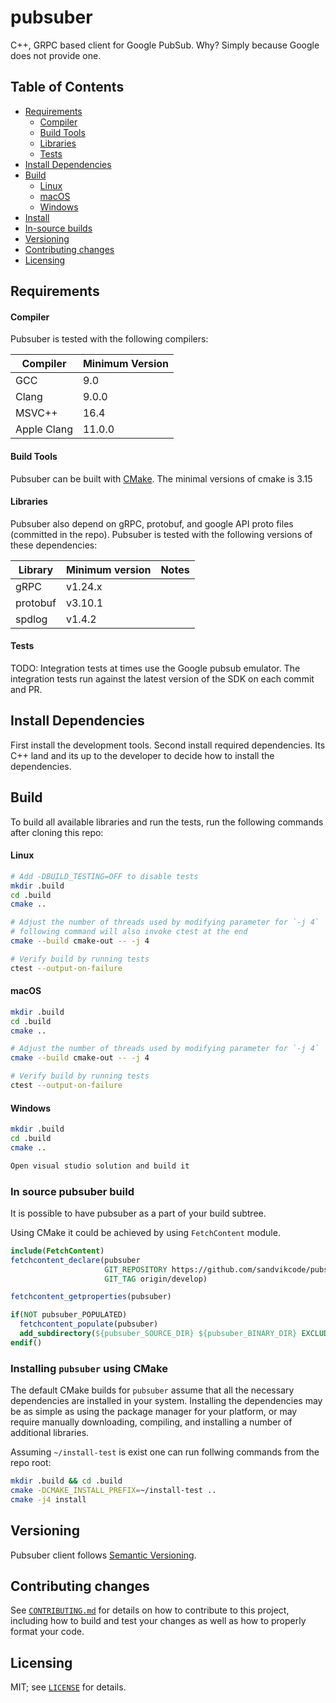 # pubsuber
C++, GRPC based client for Google PubSub.
Why? Simply because Google does not provide one.


## Table of Contents
- [Requirements](#requirements)
  - [Compiler](#compiler)
  - [Build Tools](#build-tools)
  - [Libraries](#libraries)
  - [Tests](#tests)
- [Install Dependencies](#install-dependencies)
- [Build](#build)
  - [Linux](#linux)
  - [macOS](#macOS)
  - [Windows](#windows)
- [Install](#installing-pubsuber-using-cmake)
- [In-source builds](#in-source-pubsuber-build)
- [Versioning](#versioning)
- [Contributing changes](#contributing-changes)
- [Licensing](#licensing)

## Requirements

#### Compiler

Pubsuber is tested with the following compilers:

| Compiler    | Minimum Version |
| ----------- | --------------- |
| GCC         | 9.0 |
| Clang       | 9.0.0 |
| MSVC++      | 16.4 |
| Apple Clang | 11.0.0 |

#### Build Tools

Pubsuber can be built with [CMake](https://cmake.org).  The minimal versions of cmake is 3.15

#### Libraries

Pubsuber also depend on gRPC, protobuf, and google API proto files (committed in the repo).
Pubsuber is tested with the following versions of these dependencies:

| Library  | Minimum version | Notes |
| -------- | --------------- | ----- |
| gRPC     | v1.24.x | |
| protobuf | v3.10.1 | |
| spdlog   | v1.4.2  | |

#### Tests

TODO:
Integration tests at times use the Google pubsub emulator.
The integration tests run against the latest version of the SDK on each commit and PR.

## Install Dependencies

First install the development tools.
Second install required dependencies.
Its C++ land and its up to the developer to decide how to install the dependencies.


## Build

To build all available libraries and run the tests, run the following commands after cloning this repo:

#### Linux

```bash
# Add -DBUILD_TESTING=OFF to disable tests
mkdir .build
cd .build
cmake ..

# Adjust the number of threads used by modifying parameter for `-j 4`
# following command will also invoke ctest at the end
cmake --build cmake-out -- -j 4

# Verify build by running tests
ctest --output-on-failure
```

#### macOS

```bash
mkdir .build
cd .build
cmake ..

# Adjust the number of threads used by modifying parameter for `-j 4`
cmake --build cmake-out -- -j 4

# Verify build by running tests
ctest --output-on-failure
```

#### Windows

```bash
mkdir .build
cd .build
cmake ..

Open visual studio solution and build it
```
### In source pubsuber build

It is possible to have pubsuber as a part of your build subtree.

Using CMake it could be achieved by using `FetchContent` module.

```cmake
include(FetchContent)
fetchcontent_declare(pubsuber
                     GIT_REPOSITORY https://github.com/sandvikcode/pubsuber.git
                     GIT_TAG origin/develop)

fetchcontent_getproperties(pubsuber)

if(NOT pubsuber_POPULATED)
  fetchcontent_populate(pubsuber)
  add_subdirectory(${pubsuber_SOURCE_DIR} ${pubsuber_BINARY_DIR} EXCLUDE_FROM_ALL)
endif()

```

### Installing `pubsuber` using CMake

The default CMake builds for `pubsuber` assume that all the necessary
dependencies are installed in your system. Installing the dependencies may be as simple as using the package manager for your platform, or may require manually downloading, compiling, and installing a number of additional libraries.

Assuming `~/install-test` is exist one can run follwing commands from the repo root:

```bash
mkdir .build && cd .build
cmake -DCMAKE_INSTALL_PREFIX=~/install-test ..
cmake -j4 install
```


## Versioning

Pubsuber client follows [Semantic Versioning](http://semver.org/).

## Contributing changes

See [`CONTRIBUTING.md`](CONTRIBUTING.md) for details on how to contribute to
this project, including how to build and test your changes as well as how to
properly format your code.

## Licensing

MIT; see [`LICENSE`](LICENSE) for details.
